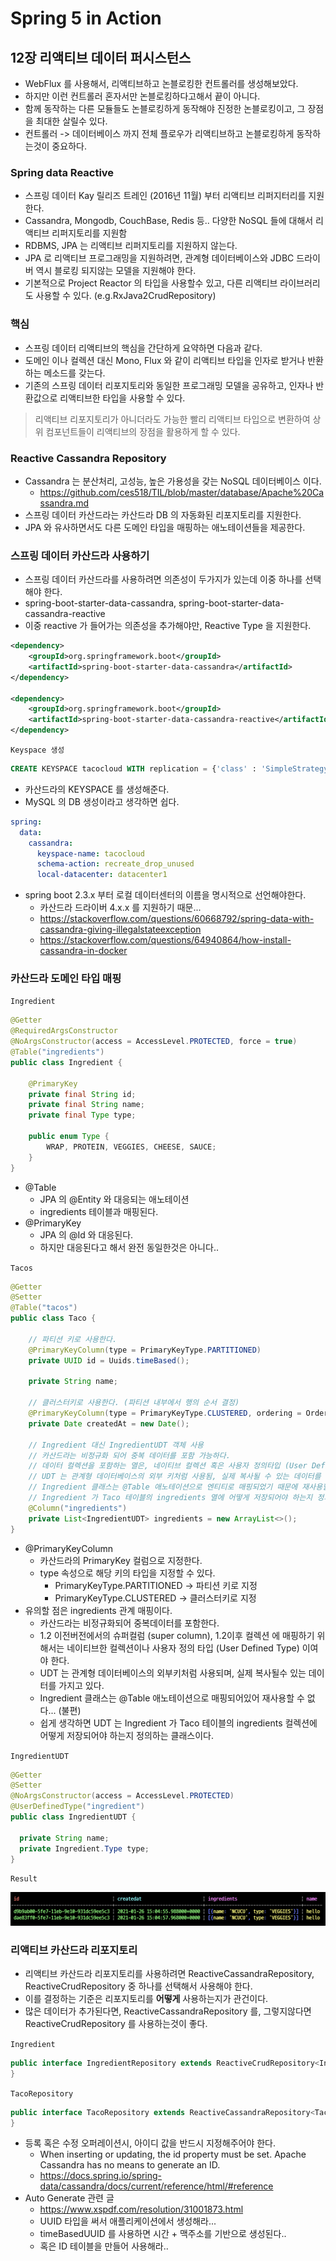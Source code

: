 # Spring 5 in Action

## 12장 리액티브 데이터 퍼시스턴스
- WebFlux 를 사용해서, 리액티브하고 논블로킹한 컨트롤러를 생성해보았다.
- 하지만 이런 컨트롤러 혼자서만 논블로킹하다고해서 끝이 아니다.
- 함께 동작하는 다른 모듈들도 논블로킹하게 동작해야 진정한 논블로킹이고, 그 장점을 최대한 살릴수 있다.
- 컨트롤러 -> 데이터베이스 까지 전체 플로우가 리액티브하고 논블로킹하게 동작하는것이 중요하다.

### Spring data Reactive
- 스프링 데이터 Kay 릴리즈 트레인 (2016년 11월) 부터 리액티브 리퍼지터리를 지원한다.
- Cassandra, Mongodb, CouchBase, Redis 등.. 다양한 NoSQL 들에 대해서 리액티브 리퍼지토리를 지원함
- RDBMS, JPA 는 리액티브 리퍼지토리를 지원하지 않는다.
- JPA 로 리액티브 프로그래밍을 지원하려면, 관계형 데이터베이스와 JDBC 드라이버 역시 블로킹 되지않는 모델을 지원해야 한다.
- 기본적으로 Project Reactor 의 타입을 사용할수 있고, 다른 리액티브 라이브러리도 사용할 수 있다. (e.g.RxJava2CrudRepository)

### 핵심
- 스프링 데이터 리액티브의 핵심을 간단하게 요약하면 다음과 같다.
- 도메인 이나 컬렉션 대신 Mono, Flux 와 같이 리액티브 타입을 인자로 받거나 반환하는 메소드를 갖는다.
- 기존의 스프링 데이터 리포지토리와 동일한 프로그래밍 모델을 공유하고, 인자나 반환값으로 리액티브한 타입을 사용할 수 있다.

> 리액티브 리포지토리가 아니더라도 가능한 빨리 리액티브 타입으로 변환하여 상위 컴포넌트들이 리액티브의 장점을 활용하게 할 수 있다.

### Reactive Cassandra Repository
- Cassandra 는 분산처리, 고성능, 높은 가용성을 갖는 NoSQL 데이터베이스 이다.
  - https://github.com/ces518/TIL/blob/master/database/Apache%20Cassandra.md
- 스프링 데이터 카산드라는 카산드라 DB 의 자동화된 리포지토리를 지원한다.
- JPA 와 유사하면서도 다른 도메인 타입을 매핑하는 애노테이션들을 제공한다.

### 스프링 데이터 카산드라 사용하기
- 스프링 데이터 카산드라를 사용하려면 의존성이 두가지가 있는데 이중 하나를 선택해야 한다.
- spring-boot-starter-data-cassandra, spring-boot-starter-data-cassandra-reactive
- 이중 reactive 가 들어가는 의존성을 추가해야만, Reactive Type 을 지원한다.

```xml
<dependency>
    <groupId>org.springframework.boot</groupId>
    <artifactId>spring-boot-starter-data-cassandra</artifactId>
</dependency>

<dependency>
    <groupId>org.springframework.boot</groupId>
    <artifactId>spring-boot-starter-data-cassandra-reactive</artifactId>
</dependency>
```

`Keyspace 생성`
```sql
CREATE KEYSPACE tacocloud WITH replication = {'class' : 'SimpleStrategy', 'replication_factor' : 1};
```
- 카산드라의 KEYSPACE 를 생성해준다.
- MySQL 의 DB 생성이라고 생각하면 쉽다.

```yaml
spring:
  data:
    cassandra:
      keyspace-name: tacocloud
      schema-action: recreate_drop_unused
      local-datacenter: datacenter1
```
- spring boot 2.3.x 부터 로컬 데이터센터의 이름을 명시적으로 선언해야한다.
  - 카산드라 드라이버 4.x.x 를 지원하기 때문...
  - https://stackoverflow.com/questions/60668792/spring-data-with-cassandra-giving-illegalstateexception
  - https://stackoverflow.com/questions/64940864/how-install-cassandra-in-docker

### 카산드라 도메인 타입 매핑

`Ingredient`
```java
@Getter
@RequiredArgsConstructor
@NoArgsConstructor(access = AccessLevel.PROTECTED, force = true)
@Table("ingredients")
public class Ingredient {

    @PrimaryKey
    private final String id;
    private final String name;
    private final Type type;

    public enum Type {
        WRAP, PROTEIN, VEGGIES, CHEESE, SAUCE;
    }
}
```
- @Table
  - JPA 의 @Entity 와 대응되는 애노테이션
  - ingredients 테이블과 매핑된다.
- @PrimaryKey
  - JPA 의 @Id 와 대응된다.
  - 하지만 대응된다고 해서 완전 동일한것은 아니다..

`Tacos`
```java
@Getter
@Setter
@Table("tacos")
public class Taco {

    // 파티션 키로 사용한다.
    @PrimaryKeyColumn(type = PrimaryKeyType.PARTITIONED)
    private UUID id = Uuids.timeBased();

    private String name;

    // 클러스터키로 사용한다. (파티션 내부에서 행의 순서 결정)
    @PrimaryKeyColumn(type = PrimaryKeyType.CLUSTERED, ordering = Ordering.DESCENDING)
    private Date createdAt = new Date();

    // Ingredient 대신 IngredientUDT 객체 사용
    // 카산드라는 비정규화 되어 중복 데이터를 포함 가능하다.
    // 데이터 컬렉션을 포함하는 열은, 네이티브 컬렉션 혹은 사용자 정의타입 (User Defined Type, UDT) 여야 한다.
    // UDT 는 관계형 데이터베이스의 외부 키처럼 사용됨, 실제 복사될 수 있는 데이터를 가지고 있다.
    // Ingredient 클래스는 @Table 애노테이션으로 엔티티로 매핑되었기 때문에 재사용할 수 없다.
    // Ingredient 가 Taco 테이블의 ingredients 열에 어떻게 저장되어야 하는지 정의하기 위한 클래스
    @Column("ingredients")
    private List<IngredientUDT> ingredients = new ArrayList<>();
}
```
- @PrimaryKeyColumn
  - 카산드라의 PrimaryKey 컬럼으로 지정한다.
  - type 속성으로 해당 키의 타입을 지정할 수 있다.
    - PrimaryKeyType.PARTITIONED -> 파티션 키로 지정
    - PrimaryKeyType.CLUSTERED -> 클러스터키로 지정
- 유의할 점은 ingredients 관계 매핑이다.
  - 카산드라는 비정규화되어 중복데이터를 포함한다.
  - 1.2 이전버전에서의 슈퍼컬럼 (super column), 1.2이후 컬렉션 에 매핑하기 위해서는 네이티브한 컬렉션이나 사용자 정의 타입 (User Defined Type) 이여야 한다.
  - UDT 는 관계형 데이터베이스의 외부키처럼 사용되며, 실제 복사될수 있는 데이터를 가지고 있다.
  - Ingredient 클래스는 @Table 애노테이션으로 매핑되어있어 재사용할 수 없다... (불편)
  - 쉽게 생각하면 UDT 는 Ingredient 가 Taco 테이블의 ingredients 컬렉션에 어떻게 저장되어야 하는지 정의하는 클래스이다.

`IngredientUDT`
```java
@Getter
@Setter
@NoArgsConstructor(access = AccessLevel.PROTECTED)
@UserDefinedType("ingredient")
public class IngredientUDT {

  private String name;
  private Ingredient.Type type;
}
```

`Result`

![cassandra_sample](./images/cassandra_sample.png)

### 리액티브 카산드라 리포지토리
- 리액티브 카산드라 리포지토리를 사용하려면 ReactiveCassandraRepository, ReactiveCrudRepository 중 하나를 선택해서 사용해야 한다.
- 이를 결정하는 기준은 리포지토리를 **어떻게** 사용하는지가 관건이다.
- 많은 데이터가 추가된다면, ReactiveCassandraRepository 를, 그렇지않다면 ReactiveCrudRepository 를 사용하는것이 좋다.

`Ingredient`
```java
public interface IngredientRepository extends ReactiveCrudRepository<Ingredient, String> {
}
```

`TacoRepository`
```java
public interface TacoRepository extends ReactiveCassandraRepository<Taco, UUID> {
}
```
- 등록 혹은 수정 오퍼레이션시, 아이디 값을 반드시 지정해주어야 한다.
  - When inserting or updating, the id property must be set. Apache Cassandra has no means to generate an ID.
  - https://docs.spring.io/spring-data/cassandra/docs/current/reference/html/#reference
- Auto Generate 관련 글
  - https://www.xspdf.com/resolution/31001873.html
  - UUID 타입을 써서 애플리케이션에서 생성해라...
  - timeBasedUUID 를 사용하면 시간 + 맥주소를 기반으로 생성된다..
  - 혹은 ID 테이블을 만들어 사용해라..